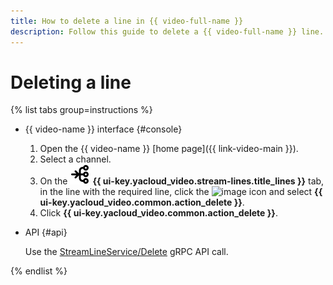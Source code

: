 ```yaml
---
title: How to delete a line in {{ video-full-name }}
description: Follow this guide to delete a {{ video-full-name }} line.
---
```


# Deleting a line

{% list tabs group=instructions %}

- {{ video-name }} interface {#console}

   1. Open the {{ video-name }} [home page]({{ link-video-main }}).
   1. Select a channel.
   1. On the ![image](../../../_assets/console-icons/branches-right-arrow-right.svg) **{{ ui-key.yacloud_video.stream-lines.title_lines }}** tab, in the line with the required line, click the ![image](../../../_assets/console-icons/ellipsis.svg) icon and select **{{ ui-key.yacloud_video.common.action_delete }}**.
   1. Click **{{ ui-key.yacloud_video.common.action_delete }}**.

- API {#api}

   Use the [StreamLineService/Delete](../../api-ref/grpc/StreamLine/delete.md) gRPC API call.

{% endlist %}